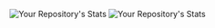 <!---
claudiusmueller/claudiusmueller is a ✨ special ✨ repository because its `README.md` (this file) appears on your GitHub profile.
You can click the Preview link to take a look at your changes.
--->
![Your Repository's Stats](https://github-readme-stats.vercel.app/api?username=claudiusmueller&count_private=true)
![Your Repository's Stats](https://github-readme-stats.vercel.app/api/top-langs/?username=claudiusmueller&theme=blue-green)
